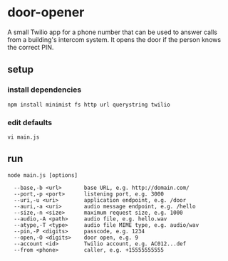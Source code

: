 # door-opener

A small Twilio app for a phone number that can be used to answer calls from a
building's intercom system. It opens the door if the person knows the correct
PIN.

## setup

### install dependencies

`npm install minimist fs http url querystring twilio`

### edit defaults

`vi main.js`

## run

```
node main.js [options]

  --base,-b <url>       base URL, e.g. http://domain.com/
  --port,-p <port>      listening port, e.g. 3000
  --uri,-u <uri>        application endpoint, e.g. /door
  --auri,-a <uri>       audio message endpoint, e.g. /hello
  --size,-n <size>      maximum request size, e.g. 1000
  --audio,-A <path>     audio file, e.g. hello.wav
  --atype,-T <type>     audio file MIME type, e.g. audio/wav
  --pin,-P <digits>     passcode, e.g. 1234
  --open,-O <digits>    door open, e.g. 9
  --account <id>        Twilio account, e.g. AC012...def
  --from <phone>        caller, e.g. +15555555555
```
